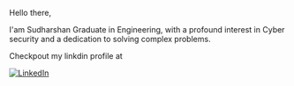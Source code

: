 Hello  there,

I'am Sudharshan Graduate in Engineering, with a profound interest in Cyber security and a dedication to solving complex problems.


Checkpout my linkdin profile at


[![LinkedIn](https://img.shields.io/badge/-LinkedIn-0072b1?style=for-the-badge&logo=linkedin&logoColor=white)](https://www.linkedin.com/in/sudharshan-r-652517218/)
